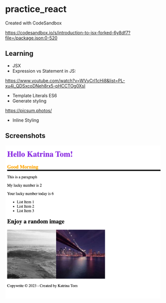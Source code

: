 # practice_react
Created with CodeSandbox

https://codesandbox.io/s/introduction-to-jsx-forked-6y8df7?file=/package.json:0-520

## Learning

* JSX 
* Expression vs Statement in JS: 

https://www.youtube.com/watch?v=WVyCrI1cHi8&list=PL-xu4i_QDSxcoDNeh8rx5-pHCCTOg0XsI

* Template Literals ES6
* Generate styling 

https://picsum.photos/

* Inline Styling 


## Screenshots

<img src="images/practice.png" width=500 />
